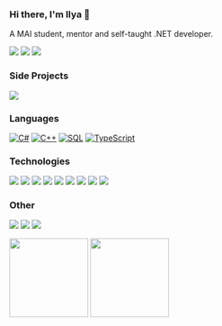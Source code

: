 ###  Hi there, I'm Ilya 👋

A MAI student, mentor and self-taught .NET developer.

[![](https://img.shields.io/badge/-Email-000?&logo=gmail)](mailto:iliya.kalugin@gmail.com)
[![](https://img.shields.io/badge/-Discord-000?&logo=Discord)](https://discordapp.com/users/368725936037822465)
[![](https://img.shields.io/badge/-Telegram-000?&logo=Telegram)](https://t.me/kaluga_junior)

### Side Projects

[![](https://img.shields.io/badge/-TBA-000?&logo=framework)](https://github.com/IlyaSergeevich0)

### Languages

[![C#](https://img.shields.io/badge/-C%23-000?&logo=dotnet&logoColor=0057b8)](https://github.com/IlyaSergeevich0)
[![C++](https://img.shields.io/badge/-C++-000?&logo=cplusplus&logoColor=0057b8)](https://github.com/IlyaSergeevich0)
[![SQL](https://img.shields.io/badge/-SQL-000?&logo=MySQL)](https://github.com/IlyaSergeevich0)
[![TypeScript](https://img.shields.io/badge/-TypeScript-000?&logo=typescript)](https://github.com/IlyaSergeevich0)

### Technologies

[![](https://img.shields.io/badge/-.NET-000?&logo=dotnet)](https://github.com/IlyaSergeevich0)
[![](https://img.shields.io/badge/-ASP.NET-000?&logo=dotnet)](https://github.com/IlyaSergeevich0)
[![](https://img.shields.io/badge/-Unity-000?&logo=unity)](https://github.com/IlyaSergeevich0)
[![](https://img.shields.io/badge/-SQLite-000?&logo=Sqlite)](https://github.com/IlyaSergeevich0)
[![](https://img.shields.io/badge/-MySQL-000?&logo=mysql)](https://github.com/IlyaSergeevich0)
[![](https://img.shields.io/badge/-MariaDB-000?&logo=mariadb)](https://github.com/IlyaSergeevich0)
[![](https://img.shields.io/badge/-PostgreSQL-000?&logo=postgresql)](https://github.com/IlyaSergeevich0)
[![](https://img.shields.io/badge/-Apache%20Kafka-000?&logo=apachekafka)](https://github.com/IlyaSergeevich0)
[![](https://img.shields.io/badge/-RabbitMQ-000?&logo=rabbitmq)](https://github.com/IlyaSergeevich0)

### Other

[![](https://img.shields.io/badge/-Git-000?&logo=Git)](https://github.com/IlyaSergeevich0)
[![](https://img.shields.io/badge/-Docker-000?&logo=Docker)](https://github.com/IlyaSergeevich0)
[![](https://img.shields.io/badge/-Linux-000?&logo=linux)](https://github.com/IlyaSergeevich0)

<a><img height="140px" src="https://github-readme-stats.vercel.app/api?username=ilyasergeevich0&hide_title=true&locale=en&hide_border=false&show_icons=true&include_all_commits=true&count_private=true&line_height=21&theme=github_dark"/></a>
<a><img height="140px" src="https://github-readme-stats.vercel.app/api/top-langs/?username=ilyasergeevich0&hide=html&locale=en&hide_title=false&hide_border=false&layout=compact&langs_count=6&theme=github_dark"/></a>
